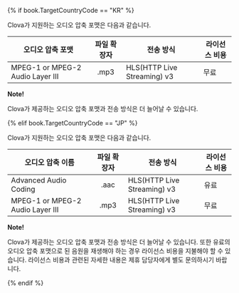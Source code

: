 {% if book.TargetCountryCode == "KR" %}

Clova가 지원하는 오디오 압축 포맷은 다음과 같습니다.

| 오디오 압축 포맷                     | 파일 확장자 | 전송 방식                       | 라이선스 비용 |
|----------------------------------|:--------:|-------------------------------|-----------|
| MPEG-1 or MPEG-2 Audio Layer III | .mp3     | HLS(HTTP Live Streaming) v3   | 무료       |

<div class="note">
  <p><strong>Note!</strong></p>
  <p>Clova가 제공하는 오디오 압축 포맷과 전송 방식은 더 늘어날 수 있습니다.</p>
</div>

{% elif book.TargetCountryCode == "JP" %}

Clova가 지원하는 오디오 압축 포맷은 다음과 같습니다.

| 오디오 압축 이름                     | 파일 확장자 | 전송 방식                       | 라이선스 비용 |
|----------------------------------|:--------:|-------------------------------|-----------|
| Advanced Audio Coding            | .aac     | HLS(HTTP Live Streaming) v3   | 유료       |
| MPEG-1 or MPEG-2 Audio Layer III | .mp3     | HLS(HTTP Live Streaming) v3   | 무료       |

<div class="note">
  <p><strong>Note!</strong></p>
  <p>Clova가 제공하는 오디오 압축 포맷과 전송 방식은 더 늘어날 수 있습니다. 또한 유료의 오디오 압축 포맷으로 된 음원을 재생해야 하는 경우 라이선스 비용을 지불해야 할 수 있습니다. 라이선스 비용과 관련된 자세한 내용은 제휴 담당자에게 별도 문의하시기 바랍니다.</p>
</div>

{% endif %}
